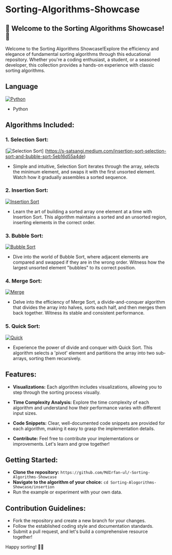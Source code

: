 # Sorting-Algorithms-Showcase
## 🚀 Welcome to the Sorting Algorithms Showcase! 🚀
Welcome to the Sorting Algorithms Showcase!Explore the efficiency and elegance of fundamental sorting algorithms through this educational repository. Whether you're a coding enthusiast, a student, or a seasoned developer, this collection provides a hands-on experience with classic sorting algorithms.
## Language
[![Python](https://skillicons.dev/icons?i=py)](https://skillicons.dev)
* Python
## Algorithms Included:
### 1. Selection Sort:
[![Selection Sort](https://miro.medium.com/v2/resize:fit:600/format:webp/1*bmfRxyIQZEK0Iu5T6YV1sw.gif)]
(https://s-satsangi.medium.com/insertion-sort-selection-sort-and-bubble-sort-5eb16d55a4de)
* Simple and intuitive, Selection Sort iterates through the array, selects the minimum element, and swaps it with the first unsorted element. Watch how it gradually assembles a sorted sequence.
### 2. Insertion Sort:
[![Insertion Sort](https://miro.medium.com/v2/resize:fit:600/1*bmfRxyIQZEK0Iu5T6YV1sw.gif)](https://s-satsangi.medium.com/insertion-sort-selection-sort-and-bubble-sort-5eb16d55a4de)
* Learn the art of building a sorted array one element at a time with Insertion Sort. This algorithm maintains a sorted and an unsorted region, inserting elements in the correct order.
### 3. Bubble Sort:
[![Bubble Sort](https://miro.medium.com/v2/resize:fit:640/format:webp/1*7seGXJi3te9beNfpAvFXEQ.gif)](https://s-satsangi.medium.com/insertion-sort-selection-sort-and-bubble-sort-5eb16d55a4de)
* Dive into the world of Bubble Sort, where adjacent elements are compared and swapped if they are in the wrong order. Witness how the largest unsorted element "bubbles" to its correct position.
### 4. Merge Sort:
[![Merge](https://miro.medium.com/v2/resize:fit:600/format:webp/1*opwN0BhtH4zvPF697fPlow.gif)](https://medium.com/nerd-for-tech/3-fancy-sorts-d1da76689ed2)

* Delve into the efficiency of Merge Sort, a divide-and-conquer algorithm that divides the array into halves, sorts each half, and then merges them back together. Witness its stable and consistent performance.
### 5. Quick Sort:
[![Quick](https://miro.medium.com/v2/resize:fit:600/format:webp/1*QlYf6-SE1Eq0_V-vKm1vtg.gif)](https://medium.com/nerd-for-tech/3-fancy-sorts-d1da76689ed2)
* Experience the power of divide and conquer with Quick Sort. This algorithm selects a 'pivot' element and partitions the array into two sub-arrays, sorting them recursively.
## Features:
* **Visualizations:** Each algorithm includes visualizations, allowing you to step through the sorting process visually.

* **Time Complexity Analysis:** Explore the time complexity of each algorithm and understand how their performance varies with different input sizes.

* **Code Snippets:** Clear, well-documented code snippets are provided for each algorithm, making it easy to grasp the implementation details.

* **Contribute:** Feel free to contribute your implementations or improvements. Let's learn and grow together!
## Getting Started:
* **Clone the repository:** ```https://github.com/MdIrfan-ul/-Sorting-Algorithms-Showcase```
* **Navigate to the algorithm of your choice:** ```cd Sorting-Alogorithms-Showcase/insertion```
* Run the example or experiment with your own data.

## Contribution Guidelines:
* Fork the repository and create a new branch for your changes.
* Follow the established coding style and documentation standards.
* Submit a pull request, and let's build a comprehensive resource together!

Happy sorting! 🚀✨
